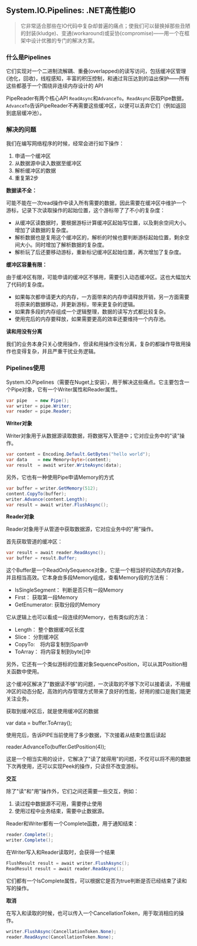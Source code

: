 ## System.IO.Pipelines: .NET高性能IO

> 它非常适合那些在IO代码中复杂却普遍的痛点；使我们可以替换掉那些丑陋的封装(kludge)、变通(workaround)或妥协(compromise)——用一个在框架中设计优雅的专门的解决方案。

### 什么是Pipelines

它们实现对一个二进制流解耦、重叠(overlapped)的读写访问，包括缓冲区管理(池化，回收)，线程感知，丰富的积压控制，和通过背压达到的溢出保护——所有这些都基于一个围绕非连续内存设计的 API

PipeReader有两个核心API `ReadAsync`和`AdvanceTo`。`ReadAsync`获取Pipe数据，`AdvanceTo`告诉PipeReader不再需要这些缓冲区，以便可以丢弃它们（例如返回到底层缓冲池）。

### 解决的问题

我们在编写网络程序的时候，经常会进行如下操作：

1. 申请一个缓冲区
2. 从数据源中读入数据至缓冲区
3. 解析缓冲区的数据
4. 重复第2步

**数据读不全：**

可能不能在一次read操作中读入所有需要的数据，因此需要在缓冲区中维护一个游标，记录下次读取操作的起始位置，这个游标带了了不小的复杂度：

- 从缓冲区读数据时，要根据游标计算缓冲区起始写位置，以及剩余空间大小。增加了读数据的复杂度。
- 解析数据也是复用这个缓冲区的，解析的时候也要判断游标起始位置，剩余空间大小。同时增加了解析数据的复杂度。
- 解析玩了后还要移动游标，重新标记缓冲区起始位置，再次增加了复杂度。

**缓冲区容量有限：**

由于缓冲区有限，可能申请的缓冲区不够用，需要引入动态缓冲区。这也大幅加大了代码的复杂度。

- 如果每次都申请更大的内存，一方面带来的内存申请释放开销，另一方面需要将原来的数据移动，并更新游标，带来更复杂的逻辑。
- 如果靠多段的内存组成一个逻辑整理，数据的读写方式都比较复杂。
- 使用完后的内存要释放，如果需要更高的效率还要维持一个内存池。

**读和用没有分离**

我们的业务本身只关心使用操作，但读和用操作没有分离，复杂的都操作导致用操作也变得复杂，并且严重干扰业务逻辑。

### Pipelines使用

System.IO.Pipelines（需要在Nuget上安装），用于解决这些痛点。它主要包含一个Pipe对象，它有一个Writer属性和Reader属性。

```c#
var pipe   = new Pipe();
var writer = pipe.Writer;
var reader = pipe.Reader;
```

**Writer对象**

Writer对象用于从数据源读取数据，将数据写入管道中；它对应业务中的"读"操作。

```c#
var content = Encoding.Default.GetBytes("hello world");
var data    = new Memory<byte>(content);
var result  = await writer.WriteAsync(data);
```

另外，它也有一种使用Pipe申请Memory的方式

```c#
var buffer = writer.GetMemory(512);
content.CopyTo(buffer);
writer.Advance(content.Length);
var result = await writer.FlushAsync();
```

**Reader对象**

Reader对象用于从管道中获取数据源，它对应业务中的"用"操作。

首先获取管道的缓冲区：

```c#
var result = await reader.ReadAsync();
var buffer = result.Buffer;
```

这个Buffer是一个ReadOnlySequence<byte>对象，它是一个相当好的动态内存对象，并且相当高效。它本身由多段Memory<byte>组成，查看Memory段的方法有：

- IsSingleSegment： 判断是否只有一段Memory<byte>
- First： 获取第一段Memory<byte>
- GetEnumerator: 获取分段的Memory<byte>

它从逻辑上也可以看成一段连续的Memory<byte>，也有类似的方法：

- Length： 整个数据缓冲区长度
- Slice： 分割缓冲区
- CopyTo:　将内容复制到Span中
- ToArray： 将内容复制到byte[]中

另外，它还有一个类似游标的位置对象SequencePosition，可以从其Position相关函数中使用。

这个缓冲区解决了"数据读不够"的问题，一次读取的不够下次可以接着读，不用缓冲区的动态分配，高效的内存管理方式带来了良好的性能，好用的接口是我们能更关注业务。

获取到缓冲区后，就是使用缓冲区的数据

var data = buffer.ToArray();

使用完后，告诉PIPE当前使用了多少数据，下次接着从结束位置后读起

reader.AdvanceTo(buffer.GetPosition(4));

这是一个相当实用的设计，它解决了"读了就得用"的问题，不仅可以将不用的数据下次再使用，还可以实现Peek的操作，只读但不改变游标。

**交互**

除了"读"和"用"操作外，它们之间还需要一些交互，例如：

1. 读过程中数据源不可用，需要停止使用
2. 使用过程中业务结束，需要中止数据源。

Reader和Writer都有一个Complete函数，用于通知结束：

```c#
reader.Complete();
writer.Complete();
```

在Writer写入和Reader读取时，会获得一个结果

```c#
FlushResult result = await writer.FlushAsync();
ReadResult result = await reader.ReadAsync();
```

它们都有一个IsComplete属性，可以根据它是否为true判断是否已经结束了读和写的操作。

**取消**

在写入和读取的时候，也可以传入一个CancellationToken，用于取消相应的操作。

```c#
writer.FlushAsync(CancellationToken.None);
reader.ReadAsync(CancellationToken.None);
```

